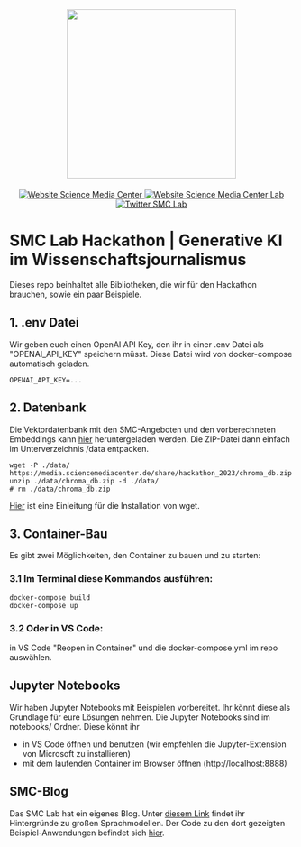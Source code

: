 <div id="header" align="center">
  <img src="https://media.sciencemediacenter.de/static/img/logos/smc/smc-logo-typo-bw-big.png" width="300"/>

  <div id="badges" style="padding-top: 20px">
    <a href="https://www.sciencemediacenter.de">
      <img src="https://img.shields.io/badge/Website-orange?style=plastic" alt="Website Science Media Center"/>
    </a>
    <a href="https://lab.sciencemediacenter.de">
      <img src="https://img.shields.io/badge/Website (SMC Lab)-grey?style=plastic" alt="Website Science Media Center Lab"/>
    </a>
    <a href="https://twitter.com/smc_germany_lab">
      <img src="https://img.shields.io/badge/Twitter-blue?style=plastic&logo=twitter&logoColor=white" alt="Twitter SMC Lab"/>
    </a>
  </div>
</div>

# SMC Lab Hackathon | Generative KI im Wissenschaftsjournalismus

Dieses repo beinhaltet alle Bibliotheken, die wir für den Hackathon brauchen, sowie ein paar Beispiele.

## 1. .env Datei

Wir geben euch einen OpenAI API Key, den ihr in einer .env Datei als "OPENAI_API_KEY" speichern müsst. Diese Datei wird von docker-compose automatisch geladen.

```
OPENAI_API_KEY=...
```

## 2. Datenbank

Die Vektordatenbank mit den SMC-Angeboten und den vorberechneten Embeddings kann [hier](https://media.sciencemediacenter.de/share/hackathon_2023/chroma_db.zip) heruntergeladen werden. Die ZIP-Datei dann einfach im Unterverzeichnis /data entpacken.

```
wget -P ./data/ https://media.sciencemediacenter.de/share/hackathon_2023/chroma_db.zip
unzip ./data/chroma_db.zip -d ./data/
# rm ./data/chroma_db.zip
```

[Hier](https://www.jcchouinard.com/wget/) ist eine Einleitung für die Installation von wget.

## 3. Container-Bau

Es gibt zwei Möglichkeiten, den Container zu bauen und zu starten:

### 3.1 Im Terminal diese Kommandos ausführen:

```
docker-compose build
docker-compose up
```

### 3.2 Oder in VS Code:

in VS Code "Reopen in Container" und die docker-compose.yml im repo auswählen.

## Jupyter Notebooks

Wir haben Jupyter Notebooks mit Beispielen vorbereitet. Ihr könnt diese als Grundlage für eure Lösungen nehmen. Die Jupyter Notebooks sind im notebooks/ Ordner. Diese könnt ihr

- in VS Code öffnen und benutzen (wir empfehlen die Jupyter-Extension von Microsoft zu installieren)
- mit dem laufenden Container im Browser öffnen (http://localhost:8888)

## SMC-Blog

Das SMC Lab hat ein eigenes Blog. Unter [diesem Link](https://blog.smclab.io/category/masterclass-medien-triennale-sudwest-2023/) findet ihr Hintergründe zu großen Sprachmodellen. Der Code zu den dort gezeigten Beispiel-Anwendungen befindet sich [hier](https://github.com/sciencemediacenter/lab-masterclass-medientriennale-2023).

